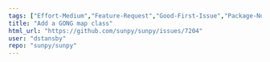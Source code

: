 ```yaml
---
tags: ["Effort-Medium","Feature-Request","Good-First-Issue","Package-Novice","Priority-Low","astronomy","astropy","hacktoberfest","python","solar","solar-physics","sun","sunpy"]
title: "Add a GONG map class"
html_url: "https://github.com/sunpy/sunpy/issues/7204"
user: "dstansby"
repo: "sunpy/sunpy"
---
```


